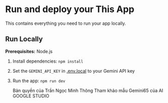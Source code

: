 # Run and deploy your This App

This contains everything you need to run your app locally.

## Run Locally

**Prerequisites:**  Node.js


1. Install dependencies:
   `npm install`
2. Set the `GEMINI_API_KEY` in [.env.local](.env.local) to your Gemini API key
3. Run the app:
   `npm run dev`

   Bản quyền của Trần Ngọc Minh Thông
   Tham khảo mẫu Gemini65 của AI GOOGLE STUDIO
